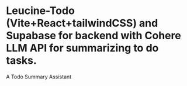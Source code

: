 # Leucine-Todo (Vite+React+tailwindCSS) and Supabase for backend with Cohere LLM API for summarizing to do tasks.
A Todo Summary Assistant

